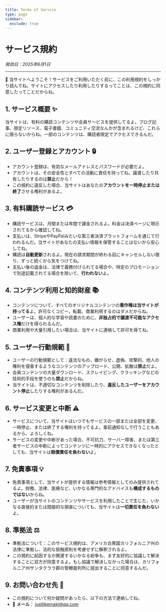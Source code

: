 ```yaml
---
title: Terms of Service
type: page
sidebar:
  exclude: true
---
```

# サービス規約

*発効日：2025年6月1日*

---

🎉 当サイトへようこそ！サービスをご利用いただく前に、この利用規約をしっかり読んでね。サイトにアクセスしたり利用したりするってことは、この規約に同意したってことだからね。

## 1. サービス概要 ✨
当サイトは、有料の購読コンテンツや会員サービスを提供してるよ。ブログ記事、限定リソース、電子書籍、コミュニティ交流なんかが含まれるけど、これらに限らないからね。一部のコンテンツは、購読者限定でアクセスできるんだ。

## 2. ユーザー登録とアカウント 🔒
- アカウント登録は、有効なメールアドレスとパスワードが必要だよ。
- アカウントは、その安全性とすべての活動に責任を持ってね。譲渡したり共有したりするのは**禁止**だから！
- この規約に違反した場合、当サイトはあなたの**アカウントを一時停止または終了**させる権利があるよ。

## 3. 有料購読サービス 💳
- 購読サービスは、月間または年間で課金されるよ。料金は決済ページに明示されてるから確認してね。
- 支払いは、StripeやPayPalみたいな第三者決済プラットフォームを通じて行われるんだ。当サイトがあなたの支払い情報を保管することはないから安心してね。
- 購読は**自動更新**されるよ。現在の請求期間が終わる前にキャンセルしない限り、ずっと続くから気をつけてね。
- 支払い後の返金は、法律で義務付けられてる場合や、特定のプロモーションで別途記載されてる場合を除いて、**行われない**よ。

## 4. コンテンツ利用と知的財産 📚
- コンテンツについて、すべてのオリジナルコンテンツの**著作権は当サイトが持ってる**よ。許可なくコピー、転載、商業利用するのはダメだからね。
- ユーザーは、個人的な学習や読書のために、**非独占的で譲渡不可能なアクセス権**だけを得られるんだ。
- 商業利用や大量引用したい場合は、当サイトに連絡して許可を得てね。

## 5. ユーザー行動規範 🚫
- ユーザーの行動規範として：違法なもの、嫌がらせ、虚偽、攻撃的、他人の権利を侵害するようなコンテンツのアップロード、公開、拡散は**禁止**だよ。
- 会員コンテンツの大量ダウンロード、スクレイピング、クラッキングなどの技術的手段を使うのも**禁止**だからね。
- 当サイトは、不適切なコンテンツを削除したり、**違反したユーザーをアカウント停止**したりする権利があるんだ。

## 6. サービス変更と中断 ⚠️
- サービスについて、当サイトはいつでもサービスの一部または全部を変更、一時停止、または終了する権利を持ってるよ。事前通知なしで行うこともあるから、よろしくね。
- サービスの変更や中断があった場合、不可抗力、サーバー障害、または第三者サービスの中断によってコンテンツに一時的にアクセスできなくなったとしても、当サイトは**賠償責任を負わない**よ。

## 7. 免責事項 💡
- 免責事項として、当サイトが提供する情報は参考情報としてのみ提供されてるよ。財務、法律、医療など、いかなる専門的なアドバイスも**構成するものではない**からね。
- ユーザーが当サイトのコンテンツやサービスを利用したことで生じた、いかなる直接的または間接的な損害についても、当サイトは**一切責任を負わない**よ。

## 8. 準拠法 ⚖️
- 準拠法について：このサービス規約は、アメリカ合衆国カリフォルニア州の法律に準拠し、法的な抵触原則を考慮せずに解釈されるよ。
- この規約に起因するか関連するいかなる紛争も、まず友好的に協議して解決することに双方が同意するよ。もし協議で解決しなかった場合は、カリフォルニア州サンタクララ郡の管轄裁判所に提出することに同意するんだ。

## 9. お問い合わせ先 💌
- この規約について何か疑問があったら、以下の方法で連絡してね。
- 📧 **メール**： [justlikemaki@qq.com](mailto:justlikemaki@qq.com)